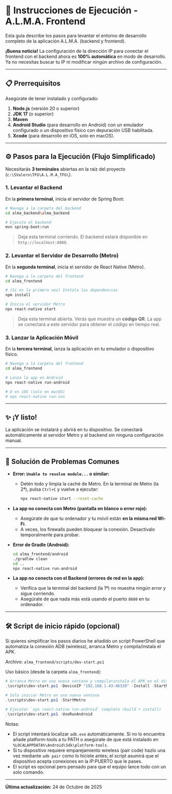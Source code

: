 # 🚀 Instrucciones de Ejecución - A.L.M.A. Frontend

Esta guía describe los pasos para levantar el entorno de desarrollo completo de la aplicación A.L.M.A. (backend y frontend).

**¡Buena noticia!** La configuración de la dirección IP para conectar el frontend con el backend ahora es **100% automática** en modo de desarrollo. Ya no necesitas buscar tu IP ni modificar ningún archivo de configuración.

---

## 📋 Prerrequisitos

Asegúrate de tener instalado y configurado:

1.  **Node.js** (versión 20 o superior)
2.  **JDK 17** (o superior)
3.  **Maven**
4.  **Android Studio** (para desarrollo en Android) con un emulador configurado o un dispositivo físico con depuración USB habilitada.
5.  **Xcode** (para desarrollo en iOS, solo en macOS).

---

## ⚙️ Pasos para la Ejecución (Flujo Simplificado)

Necesitarás **3 terminales** abiertas en la raíz del proyecto (`c:\SValero\TFG\A.L.M.A_TFG\`).

### 1. Levantar el Backend

En la **primera terminal**, inicia el servidor de Spring Boot:

```bash
# Navega a la carpeta del backend
cd alma_backend\alma_backend

# Ejecuta el backend
mvn spring-boot:run
```

> Deja esta terminal corriendo. El backend estará disponible en `http://localhost:8080`.

### 2. Levantar el Servidor de Desarrollo (Metro)

En la **segunda terminal**, inicia el servidor de React Native (Metro).

```bash
# Navega a la carpeta del frontend
cd alma_frontend

# (Si es la primera vez) Instala las dependencias
npm install

# Inicia el servidor Metro
npx react-native start
```

> Deja esta terminal abierta. Verás que muestra un **código QR**. La app se conectará a este servidor para obtener el código en tiempo real.

### 3. Lanzar la Aplicación Móvil

En la **tercera terminal**, lanza la aplicación en tu emulador o dispositivo físico.

```bash
# Navega a la carpeta del frontend
cd alma_frontend

# Lanza la app en Android
npx react-native run-android

# O en iOS (solo en macOS)
# npx react-native run-ios
```

---


## ✨ ¡Y listo!

La aplicación se instalará y abrirá en tu dispositivo. Se conectará automáticamente al servidor Metro y al backend sin ninguna configuración manual.

---

## 🔧 Solución de Problemas Comunes

- **Error: `Unable to resolve module...` o similar:**
  - Detén todo y limpia la caché de Metro. En la terminal de Metro (la 2ª), pulsa `Ctrl+C` y vuelve a ejecutar:
    ```bash
    npx react-native start --reset-cache
    ```

- **La app no conecta con Metro (pantalla en blanco o error rojo):**
  - Asegúrate de que tu ordenador y tu móvil están **en la misma red Wi-Fi**.
  - A veces, los firewalls pueden bloquear la conexión. Desactívalo temporalmente para probar.

- **Error de Gradle (Android):**
  ```bash
  cd alma_frontend/android
  ./gradlew clean
  cd ..
  npx react-native run-android
  ```

- **La app no conecta con el Backend (errores de red en la app):**
  - Verifica que la terminal del backend (la 1ª) no muestra ningún error y sigue corriendo.
  - Asegúrate de que nada más está usando el puerto `8080` en tu ordenador.

---

## 🛠️ Script de inicio rápido (opcional)

Si quieres simplificar los pasos diarios he añadido un script PowerShell que automatiza la conexión ADB (wireless), arranca Metro y compila/instala el APK.

Archivo: `alma_frontend/scripts/dev-start.ps1`

Uso básico (desde la carpeta `alma_frontend`):

```powershell
# Arranca Metro en una nueva ventana y compila+instala el APK en el dispositivo (pasa la IP si usas adb wireless)
.\scripts\dev-start.ps1 -DeviceIP "192.168.1.43:46319" -Install -StartMetro

# Solo iniciar Metro en una nueva ventana
.\scripts\dev-start.ps1 -StartMetro

# Ejecutar `npx react-native run-android` completo (build + install)
.\scripts\dev-start.ps1 -UseRunAndroid
```

Notas:
- El script intentará localizar `adb.exe` automáticamente. Si no lo encuentra añade platform-tools a tu PATH o asegúrate de que está instalado en `%LOCALAPPDATA%\Android\Sdk\platform-tools`.
- Si tu dispositivo requiere emparejamiento wireless (pair code) hazlo una vez mediante `adb pair` como lo hiciste antes; el script asumirá que el dispositivo acepta conexiones en la IP:PUERTO que le pases.
- El script es opcional pero pensado para que el equipo lance todo con un solo comando.

---

**Última actualización:** 24 de Octubre de 2025
